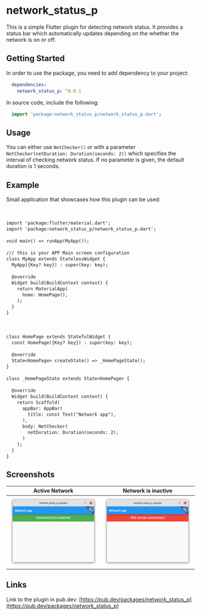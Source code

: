 # network_status_p

This is a simple Flutter plugin for detecting network status. It provides a status bar which automatically updates depending on the whether the network is on or off. 

## Getting Started

In order to use the package, you need to add dependency to your project:
```yaml
  dependencies:
    network_status_p: ^0.0.1
```

In source code, include the following:
```dart
  import 'package:network_status_p/network_status_p.dart';
```

## Usage
You can either use `NetChecker()` or with a parameter `NetChecker(netDuration: Duration(seconds: 2))` which specifies the interval of checking network status.
If no parameter is given, the default duration is 1 seconds.

## Example
Small application that showcases how this plugin can be used:
```


import 'package:flutter/material.dart';
import 'package:network_status_p/network_status_p.dart';
  
void main() => runApp(MyApp());

/// this is your APP Main screen configuration
class MyApp extends StatelessWidget {
  MyApp({Key? key}) : super(key: key);

  @override
  Widget build(BuildContext context) {
    return MaterialApp(
      home: HomePage(),
    );
  }
}



class HomePage extends StatefulWidget {
  const HomePage({Key? key}) : super(key: key);
  
  @override
  State<HomePage> createState() => _HomePageState();
}
  
class _HomePageState extends State<HomePage> {
  
  @override
  Widget build(BuildContext context) {
    return Scaffold(
      appBar: AppBar(
        title: const Text("Network app"),
      ),
      body: NetChecker(
        netDuration: Duration(seconds: 2),
      )
    );
  }
}
```

## Screenshots
Active Network             |  Network is inactive
:-------------------------:|:-------------------------:
![](screenshots/active.png)  |  ![](screenshots/inactive.png)

## Links
Link to the plugin in pub.dev: [https://pub.dev/packages/network_status_p](https://pub.dev/packages/network_status_p)